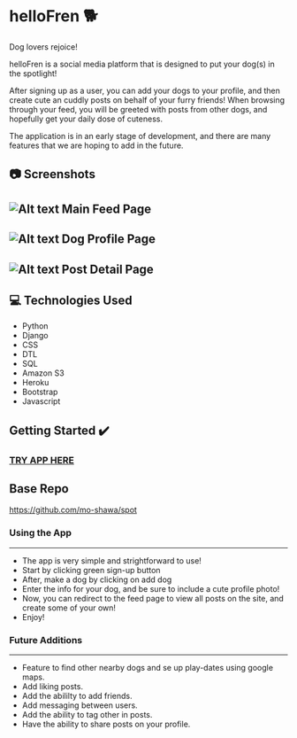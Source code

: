 # helloFren :dog2:

Dog lovers rejoice!

helloFren is a social media platform that is designed to put your dog(s) in the spotlight! 

After signing up as a user, you can add your dogs to your profile, and then create cute an cuddly posts on behalf of your furry friends!
When browsing through your feed, you will be greeted with posts from other dogs, and hopefully get your daily dose of cuteness.

The application is in an early stage of development, and there are many features that we are hoping to add in the future.

## :camera: Screenshots

![Alt text](https://i.gyazo.com/9c73436ed28c8d281c5651ae2074d0b9.png)
Main Feed Page
---
![Alt text](https://i.gyazo.com/b0dca7a3d8d6d853bad0ed7f1ef49d9b.png)
Dog Profile Page
---
![Alt text](https://i.gyazo.com/be2925bf21f2a1b4834f6790c72edf4d.png)
Post Detail Page
---

## :computer: Technologies Used 

- Python
- Django
- CSS
- DTL
- SQL
- Amazon S3
- Heroku
- Bootstrap
- Javascript


## Getting Started :heavy_check_mark:

### [TRY APP HERE](http://hellofren.herokuapp.com/)

## Base Repo
https://github.com/mo-shawa/spot

### Using the App
---
- The app is very simple and strightforward to use!
- Start by clicking green sign-up button
- After, make a dog by clicking on add dog
- Enter the info for your dog, and be sure to include a cute profile photo!
- Now, you can redirect to the feed page to view all posts on the site, and create some of your own!
- Enjoy!

### Future Additions
---
- Feature to find other nearby dogs and se up play-dates using google maps.
- Add liking posts.
- Add the abililty to add friends.
- Add messaging between users.
- Add the ability to tag other in posts.
- Have the ability to share posts on your profile.
